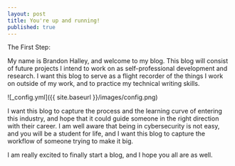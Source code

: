 ```yaml
---
layout: post
title: You're up and running!
published: true
---
```


The First Step:

My name is Brandon Halley, and welcome to my blog. This blog will consist of future projects I intend to work on as self-professional development and research. I want this blog to serve as a flight recorder of the things I work on outside of my work, and to practice my technical writing skills.

![_config.yml]({{ site.baseurl }}/images/config.png)

I want this blog to capture the process and the learning curve of entering this industry, and hope that it could guide someone in the right direction with their career. I am well aware that being in cybersecurity is not easy, and you will be a student for life, and I want this blog to capture the workflow of someone trying to make it big.

I am really excited to finally start a blog, and I hope you all are as well.


